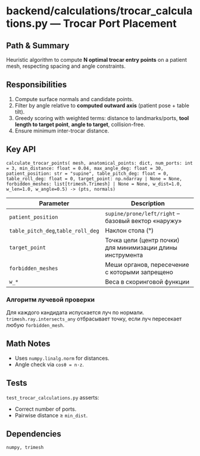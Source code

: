 # backend/calculations/trocar_calculations.py — Trocar Port Placement

## Path & Summary
Heuristic algorithm to compute **N optimal trocar entry points** on a patient mesh, respecting spacing and angle constraints.

## Responsibilities
1. Compute surface normals and candidate points.
2. Filter by angle relative to **computed outward axis** (patient pose + table tilt).
3. Greedy scoring with weighted terms: distance to landmarks/ports, **tool length to target point**, **angle to target**, collision-free.
4. Ensure minimum inter-trocar distance.

## Key API
`calculate_trocar_points( mesh,
                          anatomical_points: dict,
                          num_ports: int = 3,
                          min_distance: float = 0.04,
                          max_angle_deg: float = 30,
                          patient_position: str = "supine",
                          table_pitch_deg: float = 0,
                          table_roll_deg: float = 0,
                          target_point: np.ndarray | None = None,
                          forbidden_meshes: list[trimesh.Trimesh] | None = None,
                          w_dist=1.0, w_len=1.0, w_angle=0.5) -> (pts, normals)`

| Parameter | Description |
|-----------|-------------|
| `patient_position` | `supine/prone/left/right` – базовый вектор «наружу» |
| `table_pitch_deg`,`table_roll_deg` | Наклон стола (°) |
| `target_point` | Точка цели (центр почки) для минимизации длины инструмента |
| `forbidden_meshes` | Меши органов, пересечение с которыми запрещено |
| `w_*` | Веса в скоринговой функции |

### Алгоритм лучевой проверки
Для каждого кандидата испускается луч по нормали. `trimesh.ray.intersects_any` отбрасывает точку, если луч пересекает любую ``forbidden_mesh``.

## Math Notes
* Uses `numpy.linalg.norm` for distances.
* Angle check via `cosθ = n·z`.

## Tests
`test_trocar_calculations.py` asserts:
* Correct number of ports.
* Pairwise distance ≥ `min_dist`.

## Dependencies
```
numpy, trimesh
